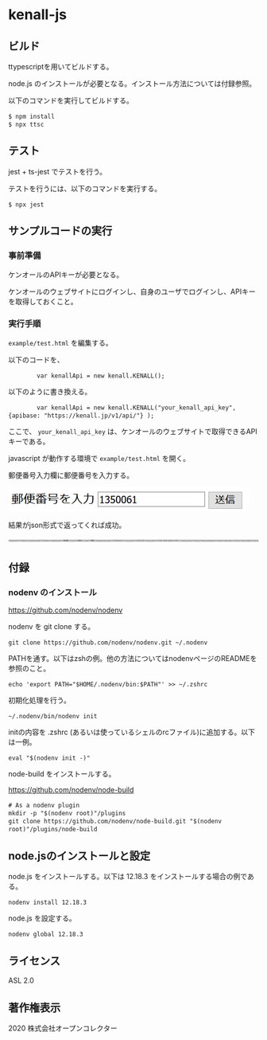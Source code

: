 # kenall-js

## ビルド

ttypescriptを用いてビルドする。

node.js のインストールが必要となる。インストール方法については付録参照。

以下のコマンドを実行してビルドする。

```
$ npm install
$ npx ttsc
```

## テスト

jest + ts-jest でテストを行う。

テストを行うには、以下のコマンドを実行する。

```
$ npx jest
```

## サンプルコードの実行


### 事前準備

ケンオールのAPIキーが必要となる。

ケンオールのウェブサイトにログインし、自身のユーザでログインし、APIキーを取得しておくこと。

### 実行手順

`example/test.html` を編集する。

以下のコードを、

```
        var kenallApi = new kenall.KENALL();
```

以下のように書き換える。

```
        var kenallApi = new kenall.KENALL("your_kenall_api_key",{apibase: "https://kenall.jp/v1/api/"} );
```

ここで、 `your_kenall_api_key` は、ケンオールのウェブサイトで取得できるAPIキーである。

javascript が動作する環境で `example/test.html` を開く。

郵便番号入力欄に郵便番号を入力する。

![入力フォーム](images/example_form.png)

結果がjson形式で返ってくれば成功。

![処理の結果](images/example_result.png)


## 付録

### nodenv のインストール

https://github.com/nodenv/nodenv


nodenv を git clone する。

```
git clone https://github.com/nodenv/nodenv.git ~/.nodenv
```

PATHを通す。以下はzshの例。他の方法についてはnodenvページのREADMEを参照のこと。

```
echo 'export PATH="$HOME/.nodenv/bin:$PATH"' >> ~/.zshrc
```

初期化処理を行う。

```
~/.nodenv/bin/nodenv init
```

initの内容を .zshrc (あるいは使っているシェルのrcファイル)に追加する。以下は一例。

```
eval "$(nodenv init -)"
```

node-build をインストールする。

https://github.com/nodenv/node-build

```
# As a nodenv plugin
mkdir -p "$(nodenv root)"/plugins
git clone https://github.com/nodenv/node-build.git "$(nodenv root)"/plugins/node-build
```

## node.jsのインストールと設定

node.js をインストールする。以下は 12.18.3 をインストールする場合の例である。

```
nodenv install 12.18.3
```

node.js を設定する。

```
nodenv global 12.18.3
```

## ライセンス

ASL 2.0

## 著作権表示

2020 株式会社オープンコレクター